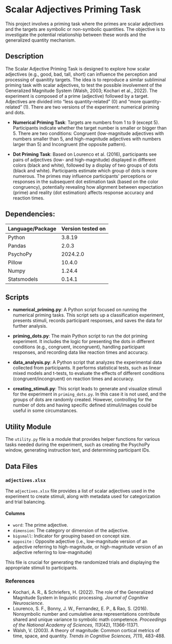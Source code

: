 
# Scalar Adjectives Priming Task

This project involves a priming task where the primes are scalar adjectives and the targets are symbolic or non-symbolic quantities. The objective is to investigate the potential relationship between these words and the generalized quantity mechanism.

## Description

The Scalar Adjective Priming Task is designed to explore how scalar adjectives (e.g., good, bad, tall, short) can influence the perception and processing of quanitity targets. The idea is to reproduce a similar subliminal priming task with scalar adjectives, to test the possible involvement of the Generalized Magnitude System (Walsh, 2003; Kochari et al., 2022).
The experiment is composed of a prime (adjective) followed by a target. Adjectives are divided into “less quantity-related” (0) and “more quantity-related” (1). There are two versions of the experiment: numerical priming and dots.

- **Numerical Priming Task**: Targets are numbers from 1 to 9 (except 5). Participants indicate whether the target number is smaller or bigger than 5. There are two conditions: Congruent (low-magnitude adjectives with numbers smaller than 5, and high-magnitude adjectives with numbers larger than 5) and Incongruent (the opposite pattern).

- **Dot Priming Task**: Based on Lourenco et al. (2016), participants see pairs of adjectives (low- and high-magnitude) displayed in different colors (black and white), followed by a display of two groups of dots (black and white). Participants estimate which group of dots is more numerous. The primes may influence participants' perceptions or responses in the subsequent dot estimation task (based on the color congruency), potentially revealing how alignment between expectation (prime) and reality (dot estimation) affects response accuracy and reaction times.


## Dependencies:

| Language/Package | Version tested on |
|------------------|-------------------|
| Python           | 3.8.19            |
| Pandas           | 2.0.3             |
| PsychoPy         | 2024.2.0          |
| Pillow           | 10.4.0            |
| Numpy            | 1.24.4            |
| Statsmodels      | 0.14.1            |

## Scripts ##

- **numerical_priming.py**: A Python script focused on running the numerical priming tasks. This script sets up a classification experiment, presents stimuli, records participant responses, and saves the data for further analysis.

- **priming_dots.py**: The main Python script to run the dot priming experiment. It includes the logic for presenting the dots in different conditions (e.g., congruent, incongruent), handling participant responses, and recording data like reaction times and accuracy.

- **data_analysis.py**: A Python script that analyzes the experimental data collected from participants. It performs statistical tests, such as linear mixed models and t-tests, to evaluate the effects of different conditions (congruent/incongruent) on reaction times and accuracy.

- **creating_stimuli.py**: This script leads to generate and visualize stimuli for the experiment in `priming_dots.py`. In this case it is not used, and the groups of dots are randomly created. However, controlling for the number of dots and having specific defined stimuli/images could be useful in some circumstances.


## Utility Module

The `utility.py` file is a module that provides helper functions for various tasks needed during the experiment, such as creating the PsychoPy window, generating instruction text, and determining participant IDs.


## Data Files

### `adjectives.xlsx`

The `adjectives.xlsx` file provides a list of scalar adjectives used in the experiment to create stimuli, along with metadata used for categorization and trial balancing.

#### Columns

- `word`: The prime adjective.
- `dimension`: The category or dimension of the adjective.
- `bigsmall`: Indicator for grouping based on concept size.
- `opposite` : Opposite adjective (i.e., low-magnitude version of an adjective referring to high-magnitude, or high-magnitude version of an adjective referring to low-magnitude)

This file is crucial for generating the randomized trials and displaying the appropriate stimuli to participants.

### References

- Kochari, A. R., & Schriefers, H. (2022). The role of the Generalized Magnitude System in linguistic processing. *Journal of Cognitive Neuroscience*.
- Lourenco, S. F., Bonny, J. W., Fernandez, E. P., & Rao, S. (2016). Nonsymbolic number and cumulative area representations contribute shared and unique variance to symbolic math competence. *Proceedings of the National Academy of Sciences, 113*(42), 11366-11371.
- Walsh, V. (2003). A theory of magnitude: Common cortical metrics of time, space, and quantity. *Trends in Cognitive Sciences, 7*(11), 483-488.

